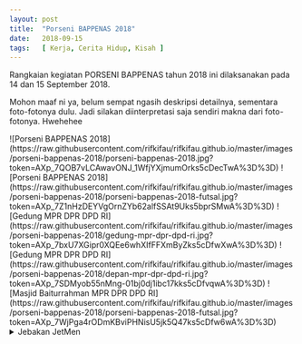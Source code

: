 ```yaml
---
layout: post
title:  "Porseni BAPPENAS 2018"
date:   2018-09-15
tags:   [ Kerja, Cerita Hidup, Kisah ]
---
```


<p class="intro"><span class="dropcap">R</span>angkaian kegiatan PORSENI BAPPENAS tahun 2018 ini dilaksanakan pada 14 dan 15 September 2018.</p>
<p>Mohon maaf  ni ya, belum sempat ngasih deskripsi detailnya, sementara foto-fotonya dulu. Jadi silakan diinterpretasi saja sendiri makna dari foto-fotonya. Hwehehee</p>
![Porseni BAPPENAS 2018](https://raw.githubusercontent.com/rifkifau/rifkifau.github.io/master/images/porseni-bappenas-2018/porseni-bappenas-2018.jpg?token=AXp_7QOB7vLCAwavONJ_1WfjYXjmumOrks5cDecTwA%3D%3D)
![Porseni BAPPENAS 2018](https://raw.githubusercontent.com/rifkifau/rifkifau.github.io/master/images/porseni-bappenas-2018/porseni-bappenas-2018-futsal.jpg?token=AXp_7Z1nHzDEYVgOrnZYb62alfSSAt9Uks5bprSMwA%3D%3D)
![Gedung MPR DPR DPD RI](https://raw.githubusercontent.com/rifkifau/rifkifau.github.io/master/images/porseni-bappenas-2018/gedung-mpr-dpr-dpd-ri.jpg?token=AXp_7bxU7XGipr0XQEe6whXIfFFXmByZks5cDfwXwA%3D%3D)
![Gedung MPR DPR DPD RI](https://raw.githubusercontent.com/rifkifau/rifkifau.github.io/master/images/porseni-bappenas-2018/depan-mpr-dpr-dpd-ri.jpg?token=AXp_7SDMyob55nMng-01bj0dj1ibc17kks5cDfvqwA%3D%3D)
![Masjid Baiturrahman MPR DPR DPD RI](https://raw.githubusercontent.com/rifkifau/rifkifau.github.io/master/images/porseni-bappenas-2018/porseni-bappenas-2018-futsal.jpg?token=AXp_7WjPga4rODmKBviPHNisU5jk5Q47ks5cDfw6wA%3D%3D)
<details>
  <summary>Jebakan JetMen</summary>
![Selfie di Depan Gedung MPR DPR DPD RI](https://raw.githubusercontent.com/rifkifau/rifkifau.github.io/master/images/porseni-bappenas-2018/selfie-depan-mpr-dpr-dpd-ri.jpg?token=AXp_7ZVX8pGc8zA7dTiGpQSt7MyXoAylks5cDfxWwA%3D%3D)
</details>
